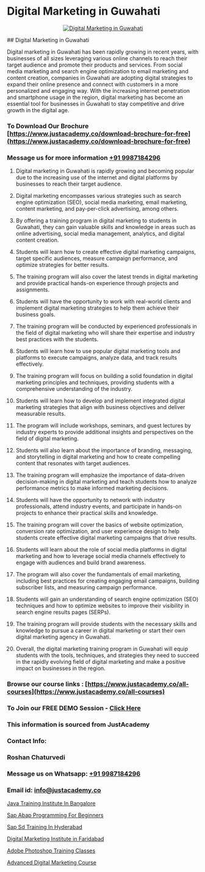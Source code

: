 # Digital Marketing in Guwahati

<p align="center">
  <a href="https://justacademy.co/course-detail/digital-marketing">
    <img src="https://justacademy.co/storage2/course_image/1676636720_course_image.webp" alt="Digital Marketing in Guwahati">
  </a>
</p>
## Digital Marketing in Guwahati

Digital marketing in Guwahati has been rapidly growing in recent years, with businesses of all sizes leveraging various online channels to reach their target audience and promote their products and services. From social media marketing and search engine optimization to email marketing and content creation, companies in Guwahati are adopting digital strategies to expand their online presence and connect with customers in a more personalized and engaging way. With the increasing internet penetration and smartphone usage in the region, digital marketing has become an essential tool for businesses in Guwahati to stay competitive and drive growth in the digital age.
### To Download Our Brochure [https://www.justacademy.co/download-brochure-for-free](https://www.justacademy.co/download-brochure-for-free)
### Message us for more information [+91 9987184296](https://api.whatsapp.com/send?phone=919987184296)
1) Digital marketing in Guwahati is rapidly growing and becoming popular due to the increasing use of the internet and digital platforms by businesses to reach their target audience.

2) Digital marketing encompasses various strategies such as search engine optimization (SEO), social media marketing, email marketing, content marketing, and pay-per-click advertising, among others.

3) By offering a training program in digital marketing to students in Guwahati, they can gain valuable skills and knowledge in areas such as online advertising, social media management, analytics, and digital content creation.

4) Students will learn how to create effective digital marketing campaigns, target specific audiences, measure campaign performance, and optimize strategies for better results.

5) The training program will also cover the latest trends in digital marketing and provide practical hands-on experience through projects and assignments.

6) Students will have the opportunity to work with real-world clients and implement digital marketing strategies to help them achieve their business goals.

7) The training program will be conducted by experienced professionals in the field of digital marketing who will share their expertise and industry best practices with the students.

8) Students will learn how to use popular digital marketing tools and platforms to execute campaigns, analyze data, and track results effectively.

9) The training program will focus on building a solid foundation in digital marketing principles and techniques, providing students with a comprehensive understanding of the industry.

10) Students will learn how to develop and implement integrated digital marketing strategies that align with business objectives and deliver measurable results.

11) The program will include workshops, seminars, and guest lectures by industry experts to provide additional insights and perspectives on the field of digital marketing.

12) Students will also learn about the importance of branding, messaging, and storytelling in digital marketing and how to create compelling content that resonates with target audiences.

13) The training program will emphasize the importance of data-driven decision-making in digital marketing and teach students how to analyze performance metrics to make informed marketing decisions.

14) Students will have the opportunity to network with industry professionals, attend industry events, and participate in hands-on projects to enhance their practical skills and knowledge.

15) The training program will cover the basics of website optimization, conversion rate optimization, and user experience design to help students create effective digital marketing campaigns that drive results.

16) Students will learn about the role of social media platforms in digital marketing and how to leverage social media channels effectively to engage with audiences and build brand awareness.

17) The program will also cover the fundamentals of email marketing, including best practices for creating engaging email campaigns, building subscriber lists, and measuring campaign performance.

18) Students will gain an understanding of search engine optimization (SEO) techniques and how to optimize websites to improve their visibility in search engine results pages (SERPs).

19) The training program will provide students with the necessary skills and knowledge to pursue a career in digital marketing or start their own digital marketing agency in Guwahati.

20) Overall, the digital marketing training program in Guwahati will equip students with the tools, techniques, and strategies they need to succeed in the rapidly evolving field of digital marketing and make a positive impact on businesses in the region.

### Browse our course links : [https://www.justacademy.co/all-courses](https://www.justacademy.co/all-courses) 
### To Join our FREE DEMO Session - [Click Here](https://www.justacademy.co/register-for-course-demo)


### This information is sourced from JustAcademy
### Contact Info:
### Roshan Chaturvedi
### Message us on Whatsapp: [+91 9987184296](https://api.whatsapp.com/send?phone=919987184296)
### Email id: [info@justacademy.co](mailto:info@justacademy.co)
                
[Java Training Institute In Bangalore](https://www.linkedin.com/pulse/java-training-institute-bangalore-justacademy-bay-area-n30se?trackingId=tydBBgM0jNqidT0Hc6gKhw%3D%3D&lipi=urn%3Ali%3Apage%3Ad_flagship3_company_admin%3BHcd7BaCMQFaWbBih5QcMnA%3D%3D)

[Sap Abap Programming For Beginners](https://www.linkedin.com/pulse/sap-abap-programming-beginners-justacademy-beangaluru-gbgce?trackingId=HFXC2IDNvzG6I12sEJe9sg%3D%3D&lipi=urn%3Ali%3Apage%3Ad_flagship3_company_admin%3BdtMOk%2FoJQbqjCxIYjkJm%2FA%3D%3D)

[Sap Sd Training In Hyderabad](https://medium.com/@akanshapatil/sap-sd-training-in-hyderabad-15a6fb070ab8)

[Digital Marketing Institute in Faridabad](https://medium.com/@roneet705/digital-marketing-institute-in-faridabad-777253cf6bae)

[Adobe Photoshop Training Classes](https://justacademyin.github.io/justacademy/adobe-photoshop-training-classes)

[Advanced Digital Marketing Course](https://justacademyin.github.io/justacademy/advanced-digital-marketing-course)


